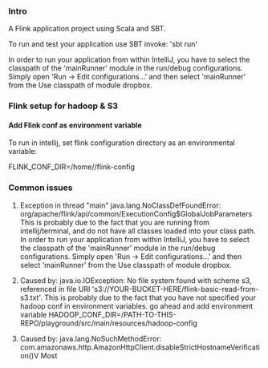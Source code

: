 ### Intro

A Flink application project using Scala and SBT.

To run and test your application use SBT invoke: 'sbt run'

In order to run your application from within IntelliJ, you have to select the classpath of the 'mainRunner' module in the run/debug configurations. Simply open 'Run -> Edit configurations...' and then select 'mainRunner' from the Use classpath of module dropbox.


### Flink setup for hadoop & S3 



#### Add Flink conf as environment variable

To run in intellij, set flink configuration directory as an environmental variable:

FLINK_CONF_DIR=/home/<user>/flink-config


### Common issues
 
1) Exception in thread "main" java.lang.NoClassDefFoundError: org/apache/flink/api/common/ExecutionConfig$GlobalJobParameters
This is probably due to the fact that you are running from intellij/terminal, and do not have all classes loaded into your class path.
In order to run your application from within IntelliJ, you have to select the classpath of the 'mainRunner' module in the run/debug configurations. Simply open 'Run -> Edit configurations...' and then select 'mainRunner' from the Use classpath of module dropbox.

2) Caused by: java.io.IOException: No file system found with scheme s3, referenced in file URI 's3://YOUR-BUCKET-HERE/flink-basic-read-from-s3.txt'.
This is probably due to the fact that you have not specified your hadoop conf in environment variables. go ahead and add environment variable 
HADOOP_CONF_DIR=/PATH-TO-THIS-REPO/playground/src/main/resources/hadoop-config


3) Caused by: java.lang.NoSuchMethodError: com.amazonaws.http.AmazonHttpClient.disableStrictHostnameVerification()V
Most 
